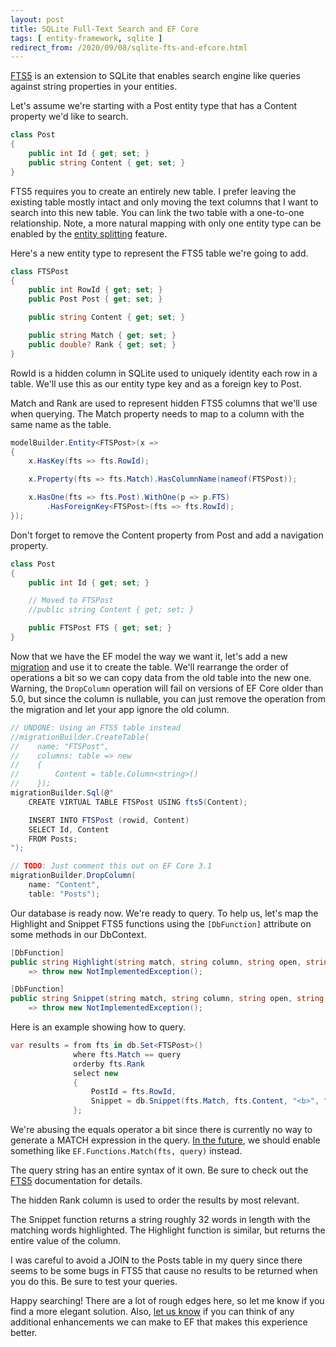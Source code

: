 ```yaml
---
layout: post
title: SQLite Full-Text Search and EF Core
tags: [ entity-framework, sqlite ]
redirect_from: /2020/09/08/sqlite-fts-and-efcore.html
---
```


[FTS5](https://www.sqlite.org/fts5.html) is an extension to SQLite that enables search engine like queries against string properties in your entities.

Let's assume we're starting with a Post entity type that has a Content property we'd like to search.

``` cs
class Post
{
    public int Id { get; set; }
    public string Content { get; set; }
}
```

FTS5 requires you to create an entirely new table. I prefer leaving the existing table mostly intact and only moving the text columns that I want to search into this new table. You can link the two table with a one-to-one relationship. Note, a more natural mapping with only one entity type can be enabled by the [entity splitting](https://github.com/dotnet/efcore/issues/620) feature.

Here's a new entity type to represent the FTS5 table we're going to add.

``` cs
class FTSPost
{
    public int RowId { get; set; }
    public Post Post { get; set; }

    public string Content { get; set; }

    public string Match { get; set; }
    public double? Rank { get; set; }
}
```

RowId is a hidden column in SQLite used to uniquely identity each row in a table. We'll use this as our entity type key and as a foreign key to Post.

Match and Rank are used to represent hidden FTS5 columns that we'll use when querying. The Match property needs to map to a column with the same name as the table.

``` cs
modelBuilder.Entity<FTSPost>(x =>
{
    x.HasKey(fts => fts.RowId);

    x.Property(fts => fts.Match).HasColumnName(nameof(FTSPost));

    x.HasOne(fts => fts.Post).WithOne(p => p.FTS)
        .HasForeignKey<FTSPost>(fts => fts.RowId);
});
```

Don't forget to remove the Content property from Post and add a navigation property.

``` cs
class Post
{
    public int Id { get; set; }

    // Moved to FTSPost
    //public string Content { get; set; }

    public FTSPost FTS { get; set; }
}
```

Now that we have the EF model the way we want it, let's add a new [migration](https://docs.microsoft.com/ef/core/managing-schemas/migrations/) and use it to create the table. We'll rearrange the order of operations a bit so we can copy data from the old table into the new one. Warning, the `DropColumn` operation will fail on versions of EF Core older than 5.0, but since the column is nullable, you can just remove the operation from the migration and let your app ignore the old column.

``` cs
// UNDONE: Using an FTS5 table instead
//migrationBuilder.CreateTable(
//    name: "FTSPost",
//    columns: table => new
//    {
//        Content = table.Column<string>()
//    });
migrationBuilder.Sql(@"
    CREATE VIRTUAL TABLE FTSPost USING fts5(Content);

    INSERT INTO FTSPost (rowid, Content)
    SELECT Id, Content
    FROM Posts;
");

// TODO: Just comment this out on EF Core 3.1
migrationBuilder.DropColumn(
    name: "Content",
    table: "Posts");
```

Our database is ready now. We're ready to query. To help us, let's map the Highlight and Snippet FTS5 functions using the `[DbFunction]` attribute on some methods in our DbContext.

``` cs
[DbFunction]
public string Highlight(string match, string column, string open, string close)
    => throw new NotImplementedException();

[DbFunction]
public string Snippet(string match, string column, string open, string close, string ellips, int count)
    => throw new NotImplementedException();
```

Here is an example showing how to query.

``` cs
var results = from fts in db.Set<FTSPost>()
              where fts.Match == query
              orderby fts.Rank
              select new
              {
                  PostId = fts.RowId,
                  Snippet = db.Snippet(fts.Match, fts.Content, "<b>", "</b>", "...", 32)
              };
```

We're abusing the equals operator a bit since there is currently no way to generate a MATCH expression in the query. [In the future](https://github.com/dotnet/efcore/issues/4823), we should enable something like `EF.Functions.Match(fts, query)` instead.

The query string has an entire syntax of it own. Be sure to check out the [FTS5](https://www.sqlite.org/fts5.html#full_text_query_syntax) documentation for details.

The hidden Rank column is used to order the results by most relevant.

The Snippet function returns a string roughly 32 words in length with the matching words highlighted. The Highlight function is similar, but returns the entire value of the column.

I was careful to avoid a JOIN to the Posts table in my query since there seems to be some bugs in FTS5 that cause no results to be returned when you do this. Be sure to test your queries.

Happy searching! There are a lot of rough edges here, so let me know if you find a more elegant solution. Also, [let us know](https://github.com/dotnet/efcore/issues/4823) if you can think of any additional enhancements we can make to EF that makes this experience better.
